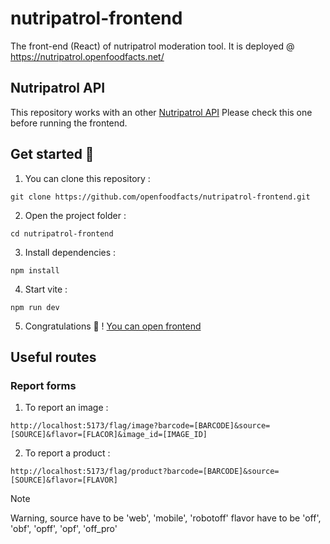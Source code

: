 # nutripatrol-frontend
The front-end (React) of nutripatrol moderation tool. It is deployed @ https://nutripatrol.openfoodfacts.net/

## Nutripatrol API

This repository works with an other [Nutripatrol API](https://github.com/openfoodfacts/nutripatrol)
Please check this one before running the frontend.

## Get started 🎯

1. You can clone this repository :

` git clone https://github.com/openfoodfacts/nutripatrol-frontend.git `

2. Open the project folder :

` cd nutripatrol-frontend `

3. Install dependencies : 

` npm install `

4. Start vite : 

` npm run dev `

5. Congratulations 🎉 ! [You can open frontend](http://localhost:5173/)

## Useful routes

### Report forms

1. To report an image : 
```
http://localhost:5173/flag/image?barcode=[BARCODE]&source=[SOURCE]&flavor=[FLACOR]&image_id=[IMAGE_ID]
```

2. To report a product :
```
http://localhost:5173/flag/product?barcode=[BARCODE]&source=[SOURCE]&flavor=[FLAVOR]
```

> [!NOTE] 
> Warning, source have to be 'web', 'mobile', 'robotoff'
> flavor have to be 'off', 'obf', 'opff', 'opf', 'off_pro'